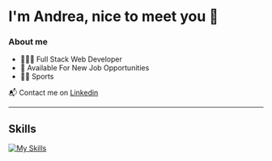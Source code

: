 <h1>I'm Andrea, nice to meet you 👋</h1>

### About me

- 👨🏻‍💻 Full Stack Web Developer
- 💼 Available For New Job Opportunities
- 🏃🏻 Sports

📬 Contact me on [Linkedin](https://www.linkedin.com/in/andrea-serra-b914ba285)

---

<h2>Skills</h2>

[![My Skills](https://skillicons.dev/icons?i=html,css,js,java,bootstrap,sass,tailwind,vue,vite,php,mysql,laravel,figma,git,postman,idea,spring,maven,autocad)](https://skillicons.dev)
